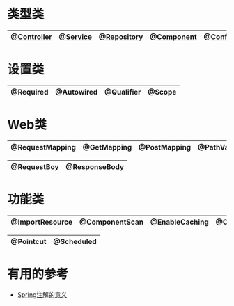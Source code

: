 
# 类型类

[@Controller](https://github.com/stevenli91748/JAVA-Architecture/blob/master/JAVA%20Framework/Spring/Spring常用注解/%40Controller.md)|[@Service](https://github.com/stevenli91748/JAVA-Architecture/blob/master/JAVA%20Framework/Spring/Spring常用注解/%40Service.md)|[@Repository](https://github.com/stevenli91748/JAVA-Architecture/blob/master/JAVA%20Framework/Spring/Spring常用注解/%40Repository.md)|[@Component](https://github.com/stevenli91748/JAVA-Architecture/blob/master/JAVA%20Framework/Spring/Spring常用注解/%40Component.md)|[@Configuration](https://github.com/stevenli91748/JAVA-Architecture/blob/master/JAVA%20Framework/Spring/Spring常用注解/%40Configuration.md)|[@Bean](https://github.com/stevenli91748/JAVA-Architecture/blob/master/JAVA%20Framework/Spring/Spring常用注解/%40Bean.md)|
---|---|---|---|---|---|

# 设置类

@Required|@Autowired|@Qualifier|@Scope|
---|---|---|---|

# Web类

@RequestMapping|@GetMapping|@PostMapping|@PathVariable|@RequestParam|
---|---|---|---|---|

@RequestBoy|@ResponseBody|
---|---|

# 功能类

@ImportResource|@ComponentScan|@EnableCaching|@Cacheable|@Transactional|@Aspect|
---|---|---|---|---|---|

@Pointcut|@Scheduled|
---|---|


# 有用的参考

*  [Spring注解的意义](https://www.cnblogs.com/xiaoxi/p/5935009.html)
